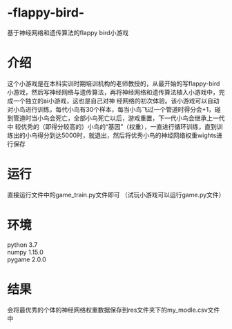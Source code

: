 # -flappy-bird-
基于神经网络和遗传算法的flappy bird小游戏

# 介绍
这个小游戏是在本科实训时期培训机构的老师教授的，从最开始的写flappy-bird小游戏，然后写神经网络与遗传算法，再将神经网络和遗传算法植入小游戏中，完成一个独立的ai小游戏，这也是自己对神
经网络的初次体验。该小游戏可以自动对小鸟进行训练，每代小鸟有30个样本，每当小鸟飞过一个管道时得分会+1，碰到管道时当小鸟会死亡，全部小鸟死亡以后，游戏重置，下一代小鸟会继承上一代中
较优秀的（即得分较高的）小鸟的“基因”（权重），一直进行循环训练，直到训练出的小鸟得分到达5000时，就退出，然后将优秀小鸟的神经网络权重wights进行保存

# 运行
直接运行文件中的game_train.py文件即可
（试玩小游戏可以运行game.py文件）

# 环境
python 3.7  
numpy 1.15.0  
pygame 2.0.0


# 结果
会将最优秀的个体的神经网络权重数据保存到res文件夹下的my_modle.csv文件中
